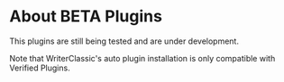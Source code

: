 # About BETA Plugins
This plugins are still being tested and are under development.

Note that WriterClassic's auto plugin installation is only compatible with Verified Plugins.
